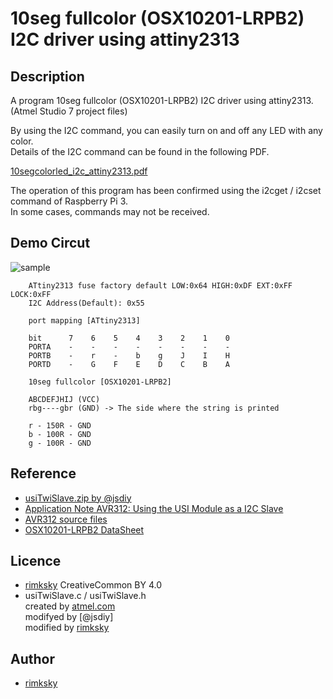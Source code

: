 10seg fullcolor (OSX10201-LRPB2) I2C driver using attiny2313
====

## Description
A program 10seg fullcolor (OSX10201-LRPB2) I2C driver using attiny2313.  
(Atmel Studio 7 project files)  

By using the I2C command, you can easily turn on and off any LED with any color.  
Details of the I2C command can be found in the following PDF.  

[10segcolorled_i2c_attiny2313.pdf](./docs/10segcolorled_i2c_attiny2313.pdf)  

The operation of this program has been confirmed using the i2cget / i2cset command of Raspberry Pi 3.  
In some cases, commands may not be received.

## Demo Circut

![sample](./img/sample.jpg)

```
    ATtiny2313 fuse factory default LOW:0x64 HIGH:0xDF EXT:0xFF LOCK:0xFF
    I2C Address(Default): 0x55

    port mapping [ATtiny2313]

    bit      7    6    5    4    3    2    1    0
    PORTA    -    -    -    -    -    -    -    -
    PORTB    -    r    -    b    g    J    I    H
    PORTD    -    G    F    E    D    C    B    A

    10seg fullcolor [OSX10201-LRPB2]

    ABCDEFJHIJ (VCC)
    rbg----gbr (GND) -> The side where the string is printed

    r - 150R - GND
    b - 100R - GND
    g - 100R - GND
```

## Reference

* [usiTwiSlave.zip by @jsdiy](http://jsdiy.webcrow.jp/usitwis_clcd/)
* [Application Note AVR312: Using the USI Module as a I2C Slave](http://ww1.microchip.com/downloads/en/Appnotes/Atmel-2560-Using-the-USI-Module-as-a-I2C-Slave_ApplicationNote_AVR312.pdf)
* [AVR312 source files](https://www.microchip.com/wwwAppNotes/AppNotes.aspx?appnote=en591197)
* [OSX10201-LRPB2 DataSheet](./docs/OSX10201-LRPB2.pdf)

## Licence

* [rimksky][] CreativeCommon BY 4.0
* usiTwiSlave.c / usiTwiSlave.h  
  created by [atmel.com]  
  modifyed by [@jsdiy]  
  modified by [rimksky]  

## Author

* [rimksky][]

[rimksky]: https://github.com/rimksky "rimksky"
[jsdiy]: http://jsdiy.webcrow.jp/ "@jsdiy"
[atmel.com]: https://www.microchip.com/ "atmel.com"
